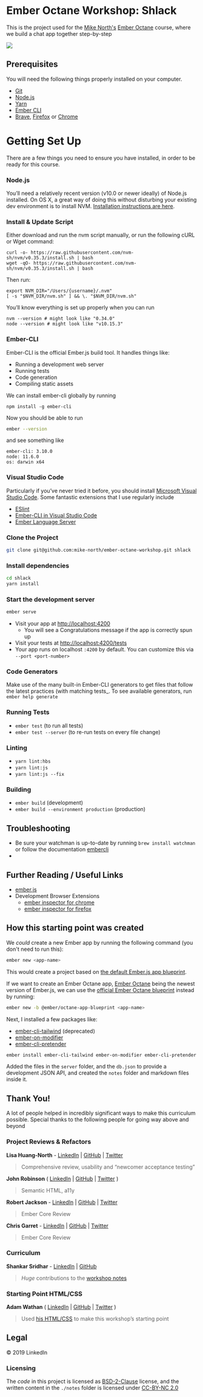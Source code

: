 # Ember Octane Workshop: Shlack

This is the project used for the <a title="Mike North's" href="https://github.com/mike-north">Mike North's</a> <a title="Ember Octane" href="https://emberjs.com/editions/octane/">Ember Octane</a> course, where we build a chat app together step-by-step

![](./notes/img/app.png)

## Prerequisites

You will need the following things properly installed on your computer.

- [Git](https://git-scm.com/)
- [Node.js](https://nodejs.org/)
- [Yarn](https://yarnpkg.com/)
- [Ember CLI](https://ember-cli.com/)
- [Brave](https://brave.com/), [Firefox](https://www.mozilla.org/en-US/firefox/) or [Chrome](https://google.com/chrome/)

# Getting Set Up

There are a few things you need to ensure you have installed, in order to be ready for this course.

### Node.js

You’ll need a relatively recent version (v10.0 or newer ideally) of Node.js installed. On OS X, a great way of doing this without disturbing your existing dev environment is to install NVM. [Installation instructions are here](https://github.com/creationix/nvm#installation).

### Install & Update Script

Either download and run the nvm script manually, or run the following cURL or Wget command:

```
curl -o- https://raw.githubusercontent.com/nvm-sh/nvm/v0.35.3/install.sh | bash
wget -qO- https://raw.githubusercontent.com/nvm-sh/nvm/v0.35.3/install.sh | bash
```

Then run:

```
export NVM_DIR="/Users/{username}/.nvm"
[ -s "$NVM_DIR/nvm.sh" ] && \. "$NVM_DIR/nvm.sh"
```

You’ll know everything is set up properly when you can run

```
nvm --version # might look like "0.34.0"
node --version # might look like "v10.15.3"
```

### Ember-CLI

Ember-CLI is the official Ember.js build tool. It handles things like:

- Running a development web server
- Running tests
- Code generation
- Compiling static assets

We can install ember-cli globally by running

```
npm install -g ember-cli
```

Now you should be able to run

```sh
ember --version
```

and see something like

<!-- The term "see something like" may confuse users from the standpoint of a user wondering if the versions should be the exact match or not and if not when does a version stray too far from the listed version below that it becomes a problem. Changing the language to something like:  "You will see the following if everything is installed correctly" may be clearer to the user. -->

```
ember-cli: 3.10.0
node: 11.6.0
os: darwin x64
```

### Visual Studio Code

Particularly if you’ve never tried it before, you should install [Microsoft Visual Studio Code](https://code.visualstudio.com/). Some fantastic extensions that I use regularly include

- [ESlint](https://marketplace.visualstudio.com/items?itemName=dbaeumer.vscode-eslint)
- [Ember-CLI in Visual Studio Code](https://marketplace.visualstudio.com/items?itemName=felixrieseberg.vsc-ember-cli)
- [Ember Language Server](https://marketplace.visualstudio.com/items?itemName=emberjs.vscode-ember)

### Clone the Project

```sh
git clone git@github.com:mike-north/ember-octane-workshop.git shlack
```

### Install dependencies

```sh
cd shlack
yarn install
```

<!-- Are there options for users to use npm vs yarn if npm is their default dependency installer? -->

### Start the development server

```sh
ember serve
```

- Visit your app at [http://localhost:4200](http://localhost:4200)
  - You will see a Congratulations message if the app is correctly spun up
- Visit your tests at [http://localhost:4200/tests](http://localhost:4200/tests)
- Your app runs on localhost `:4200` by default. You can customize this via `--port <port-number>`

### Code Generators

Make use of the many built-in Ember-CLI generators to get files that follow the latest practices (with matching tests\_. To see available generators, run `ember help generate`

### Running Tests

- `ember test` (to run all tests)
- `ember test --server` (to re-run tests on every file change)

### Linting

- `yarn lint:hbs`
- `yarn lint:js`
- `yarn lint:js --fix`

### Building

- `ember build` (development)
- `ember build --environment production` (production)
<!-- When should a user use which, in the case of the eng workshop? Provide more documentation -->

## Troubleshooting

- Be sure your watchman is up-to-date by running `brew install watchman` or follow the documentation [embercli](https://ember-cli.com/user-guide/#watchman)
-

## Further Reading / Useful Links

- [ember.js](https://emberjs.com/)
- Development Browser Extensions
  - [ember inspector for chrome](https://chrome.google.com/webstore/detail/ember-inspector/bmdblncegkenkacieihfhpjfppoconhi)
  - [ember inspector for firefox](https://addons.mozilla.org/en-US/firefox/addon/ember-inspector/)

## How this starting point was created

We _could_ create a new Ember app by running the following command (you don't need to run this):

```sh
ember new <app-name>
```

This would create a project based on [the default Ember.js app blueprint](https://github.com/ember-cli/ember-cli/tree/7d9fce01d8faa4ce69cc6a8aab6f7f07b6b88425/blueprints/app).

If we want to create an Ember Octane app, [Ember Octane](https://emberjs.com/editions/octane/) being the newest version of Ember.js, we can use the [official Ember Octane blueprint](https://github.com/ember-cli/ember-octane-blueprint/tree/396992a0e0582a18fe718e888a57432aaafc46fe/packages/%40ember/octane-app-blueprint) instead by running:

```sh
ember new -b @ember/octane-app-blueprint <app-name>
```

Next, I installed a few packages like:

- [ember-cli-tailwind](https://github.com/embermap/ember-cli-tailwind) (deprecated)
- [ember-on-modifier](https://github.com/buschtoens/ember-on-modifier)
- [ember-cli-pretender](https://github.com/rwjblue/ember-cli-pretender)

```sh
ember install ember-cli-tailwind ember-on-modifier ember-cli-pretender
```

Added the files in the `server` folder, and the `db.json` to provide a development JSON API, and created the `notes` folder and markdown files inside it.

## Thank You!

A lot of people helped in incredibly significant ways to make this curriculum possible. Special thanks to the following people for going way above and beyond

### Project Reviews & Refactors

**Lisa Huang-North** - [LinkedIn](https://www.linkedin.com/in/lisaychuang/) | [GitHub](https://github.com/lisaychuang) | [Twitter](https://twitter.com/lisaychuang)

> Comprehensive review, usability and “newcomer acceptance testing”

**John Robinson** ( [LinkedIn](https://www.linkedin.com/in/robomalo/) | [GitHub](http://github.com/robomalo) | [Twitter](http://twitter.com/robomalo) )

> Semantic HTML, a11y

**Robert Jackson** - [LinkedIn](https://www.linkedin.com/in/rwjblue/) | [GitHub](https://github.com/rwjblue) | [Twitter](https://twitter.com/rwjblue)

> Ember Core Review

**Chris Garret** - [LinkedIn](https://www.linkedin.com/in/pzuraq/) | [GitHub](https://github.com/pzuraq) | [Twitter](https://twitter.com/pzuraq)

> Ember Core Review

### Curriculum

**Shankar Sridhar** - [LinkedIn](https://linkedin.com/in/shankar123/) | [GitHub](https://github.com/shankarsridhar)

> _Huge_ contributions to the [workshop notes](./notes)

### Starting Point HTML/CSS

**Adam Wathan** ( [LinkedIn](https://www.linkedin.com/in/adam-wathan-9418984a/) | [GitHub](http://github.com/adamwathan) | [Twitter](https://twitter.com/adamwathan) )

> Used [his HTML/CSS](https://adamwathan.me/flex-layout-demo/) to make this workshop’s starting point

## Legal

&copy; 2019 LinkedIn

### Licensing

The _code_ in this project is licensed as [BSD-2-Clause](https://opensource.org/licenses/BSD-2-Clause) license, and the written content in the `./notes` folder is licensed under [CC-BY-NC 2.0](https://creativecommons.org/licenses/by-nc/2.0/)
